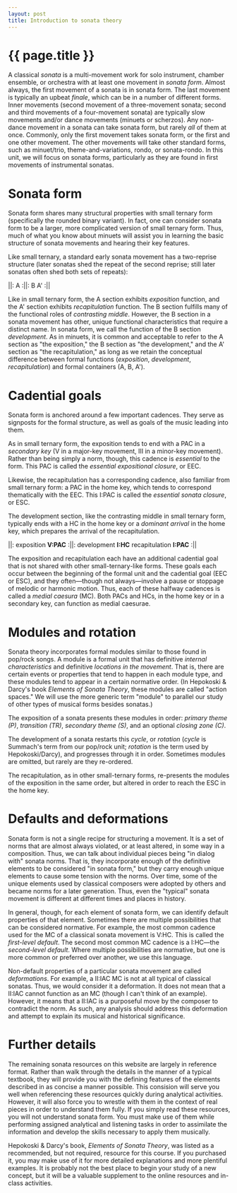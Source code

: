 ```yaml
---
layout: post
title: Introduction to sonata theory
---
```


{{ page.title }}
================

A classical *sonata* is a multi-movement work for solo instrument, chamber ensemble, or orchestra with at least one movement in *sonata form*. Almost always, the first movement of a sonata is in sonata form. The last movement is typically an upbeat *finale*, which can be in a number of different forms. Inner movements (second movement of a three-movement sonata; second and third movements of a four-movement sonata) are typically slow movements and/or dance movements (minuets or scherzos). Any non-dance movement in a sonata can take sonata form, but rarely *all* of them at once. Commonly, only the first movement takes sonata form, or the first and one other movement. The other movements will take other standard forms, such as minuet/trio, theme-and-variations, rondo, or sonata-rondo. In this unit, we will focus on sonata forms, particularly as they are found in first movements of instrumental sonatas.


# Sonata form #

Sonata form shares many structural properties with small ternary form (specifically the rounded binary variant). In fact, one can consider sonata form to be a larger, more complicated version of small ternary form. Thus, much of what you know about minuets will assist you in learning the basic structure of sonata movements and hearing their key features.

Like small ternary, a standard early sonata movement has a two-reprise structure (later sonatas shed the repeat of the second reprise; still later sonatas often shed both sets of repeats):

||: A :||: B A' :||

Like in small ternary form, the A section exhibits *exposition* function, and the A' section exhibits *recapitulation* function. The B section fulfills many of the functional roles of *contrasting middle*. However, the B section in a sonata movement has other, unique functional characteristics that require a distinct name. In sonata form, we call the function of the B section *development*. As in minuets, it is common and acceptable to refer to the A section as "the exposition," the B section as "the development," and the A' section as "the recapitulation," as long as we retain the conceptual difference between formal functions (*exposition*, *development*, *recapitulation*) and formal containers (A, B, A').

# Cadential goals #

Sonata form is anchored around a few important cadences. They serve as signposts for the formal structure, as well as goals of the music leading into them.

As in small ternary form, the exposition tends to end with a PAC in a *secondary key* (V in a major-key movement, III in a minor-key movement). Rather than being simply a norm, though, this cadence is *essential* to the form. This PAC is called the *essential expositional closure*, or EEC.

Likewise, the recapitulation has a corresponding cadence, also familiar from small ternary form: a PAC in the home key, which tends to correspond thematically with the EEC. This I:PAC is called the *essential sonata closure*, or ESC.

The development section, like the contrasting middle in small ternary form, typically ends with a HC in the home key or a *dominant arrival* in the home key, which prepares the arrival of the recapitulation.

||: exposition **V:PAC** :||: development **I:HC** recapitulation **I:PAC** :||

The exposition and recapitulation each have an additional cadential goal that is not shared with other small-ternary-like forms. These goals each occur between the beginning of the formal unit and the cadential goal (EEC or ESC), and they often—though not always—involve a pause or stoppage of melodic or harmonic motion. Thus, each of these halfway cadences is called a *medial caesura* (MC). Both PACs and HCs, in the home key or in a secondary key, can function as medial caesurae.

# Modules and rotation #

Sonata theory incorporates formal modules similar to those found in pop/rock songs. A module is a formal unit that has definitive *internal characteristics* and definitive *locations in the movement*. That is, there are certain events or properties that tend to happen in each module type, and these modules tend to appear in a certain normative order. (In Hepokoski & Darcy's book *Elements of Sonata Theory*, these modules are called "action spaces." We will use the more generic term "module" to parallel our study of other types of musical forms besides sonatas.)

The exposition of a sonata presents these modules in order: *primary theme (P)*, *transition (TR)*, *secondary theme (S)*, and an optional *closing zone (C)*.

The development of a sonata restarts this *cycle*, or *rotation* (*cycle* is Summach's term from our pop/rock unit; *rotation* is the term used by Hepokoski/Darcy), and progresses through it in order. Sometimes modules are omitted, but rarely are they re-ordered.

The recapitulation, as in other small-ternary forms, re-presents the modules of the exposition in the same order, but altered in order to reach the ESC in the home key.

# Defaults and deformations #

Sonata form is not a single recipe for structuring a movement. It is a set of norms that are almost always violated, or at least altered, in some way in a composition. Thus, we can talk about individual pieces being "in dialog with" sonata norms. That is, they incorporate enough of the definitive elements to be considered "in sonata form," but they carry enough unique elements to cause some tension with the norms. Over time, some of the unique elements used by classical composers were adopted by others and became norms for a later generation. Thus, even the "typical" sonata movement is different at different times and places in history.

In general, though, for each element of sonata form, we can identify default properties of that element. Sometimes there are multiple possibilities that can be considered normative. For example, the most common cadence used for the MC of a classical sonata movement is V:HC. This is called the *first-level default*. The second most common MC cadence is a I:HC—the *second-level default*. Where multiple possibilities are normative, but one is more common or preferred over another, we use this language.

Non-default properties of a particular sonata movement are called *deformations*. For example, a II:IAC MC is not at all typical of classical sonatas. Thus, we would consider it a deformation. It does not mean that a II:IAC cannot function as an MC (though I can't think of an example). However, it means that a II:IAC is a purposeful move by the composer to contradict the norm. As such, any analysis should address this deformation and attempt to explain its musical and historical significance.

# Further details #

The remaining sonata resources on this website are largely in reference format. Rather than walk through the details in the manner of a typical textbook, they will provide you with the defining features of the elements described in as concise a manner possible. This consision will serve you well when referencing these resources quickly during analytical activities. However, it will also force you to wrestle with them in the context of real pieces in order to understand them fully. If you simply read these resources, you will not understand sonata form. You must make use of them while performing assigned analytical and listening tasks in order to assimilate the information and develop the skills necessary to apply them musically.

Hepokoski & Darcy's book, *Elements of Sonata Theory*, was listed as a recommended, but not required, resource for this course. If you purchased it, you may make use of it for more detailed explanations and more plentiful examples. It is probably not the best place to begin your study of a new concept, but it will be a valuable supplement to the online resources and in-class activities.
